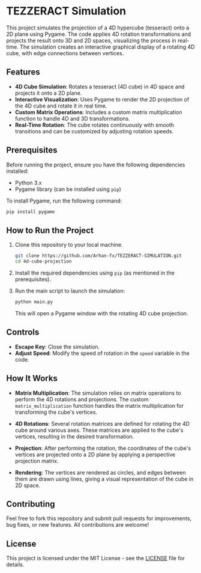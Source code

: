 
# TEZZERACT Simulation

This project simulates the projection of a 4D hypercube (tesseract) onto a 2D plane using Pygame. The code applies 4D rotation transformations and projects the result onto 3D and 2D spaces, visualizing the process in real-time. The simulation creates an interactive graphical display of a rotating 4D cube, with edge connections between vertices.

## Features

- **4D Cube Simulation**: Rotates a tesseract (4D cube) in 4D space and projects it onto a 2D plane.
- **Interactive Visualization**: Uses Pygame to render the 2D projection of the 4D cube and rotate it in real time.
- **Custom Matrix Operations**: Includes a custom matrix multiplication function to handle 4D and 3D transformations.
- **Real-Time Rotation**: The cube rotates continuously with smooth transitions and can be customized by adjusting rotation speeds.

## Prerequisites

Before running the project, ensure you have the following dependencies installed:

- Python 3.x
- Pygame library (can be installed using `pip`)

To install Pygame, run the following command:

```bash
pip install pygame
```

## How to Run the Project

1. Clone this repository to your local machine.

   ```bash
   git clone https://github.com/Arhan-fx/TEZZERACT-SIMULATION.git
   cd 4d-cube-projection
   ```

2. Install the required dependencies using `pip` (as mentioned in the prerequisites).

3. Run the main script to launch the simulation:

   ```bash
   python main.py
   ```

   This will open a Pygame window with the rotating 4D cube projection.

## Controls

- **Escape Key**: Close the simulation.
- **Adjust Speed**: Modify the speed of rotation in the `speed` variable in the code.

## How It Works

- **Matrix Multiplication**: The simulation relies on matrix operations to perform the 4D rotations and projections. The custom `matrix_multiplication` function handles the matrix multiplication for transforming the cube's vertices.
  
- **4D Rotations**: Several rotation matrices are defined for rotating the 4D cube around various axes. These matrices are applied to the cube's vertices, resulting in the desired transformation.
  
- **Projection**: After performing the rotation, the coordinates of the cube's vertices are projected onto a 2D plane by applying a perspective projection matrix.

- **Rendering**: The vertices are rendered as circles, and edges between them are drawn using lines, giving a visual representation of the cube in 2D space.

## Contributing

Feel free to fork this repository and submit pull requests for improvements, bug fixes, or new features. All contributions are welcome!

## License

This project is licensed under the MIT License - see the [LICENSE](LICENSE) file for details.
